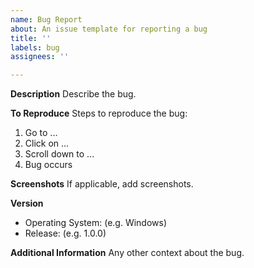 ```yaml
---
name: Bug Report
about: An issue template for reporting a bug
title: ''
labels: bug
assignees: ''

---
```


**Description**
Describe the bug.

**To Reproduce**
Steps to reproduce the bug:
1. Go to ...
2. Click on ...
3. Scroll down to ...
4. Bug occurs

**Screenshots**
If applicable, add screenshots.

**Version**
 - Operating System: (e.g. Windows)
 - Release: (e.g. 1.0.0)

**Additional Information**
Any other context about the bug.
